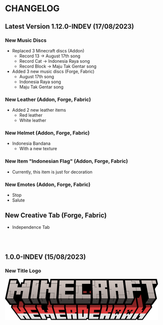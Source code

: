 # CHANGELOG

## Latest Version 1.12.0-INDEV (17/08/2023)

### New Music Discs
- Replaced 3 Minecraft discs (Addon)
    - Record 13 -> August 17th song
    - Record Cat -> Indonesia Raya song
    - Record Block -> Maju Tak Gentar song
- Added 3 new music discs (Forge, Fabric)
    - August 17th song
    - Indonesia Raya song
    - Maju Tak Gentar song

### New Leather (Addon, Forge, Fabric)
- Added 2 new leather items
    - Red leather
    - White leather

### New Helmet (Addon, Forge, Fabric)
- Indonesia Bandana
    - With a new texture

### New Item "Indonesian Flag" (Addon, Forge, Fabric)
- Currently, this item is just for decoration

### New Emotes (Addon, Forge, Fabric)
- Stop
- Salute

## New Creative Tab (Forge, Fabric)
- Independence Tab

<br>
<br>

## 1.0.0-INDEV (15/08/2023)

### New Title Logo
![New Title Logo](resources/title/minecraft_title.png)
